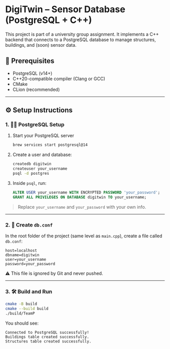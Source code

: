 # DigiTwin – Sensor Database (PostgreSQL + C++)

This project is part of a university group assignment. It implements a C++ backend that connects to a PostgreSQL database to manage structures, buildings, and (soon) sensor data.

## 🧰 Prerequisites

- PostgreSQL (v14+)
- C++20-compatible compiler (Clang or GCC)
- CMake
- CLion (recommended)

---

## ⚙️ Setup Instructions

### 1. 🧑‍💻 PostgreSQL Setup

1. Start your PostgreSQL server
    ```bash
    brew services start postgresql@14
    ```

2. Create a user and database:
    ```bash
    createdb digitwin
    createuser your_username
    psql -d postgres
    ```

3. Inside `psql`, run:
    ```sql
    ALTER USER your_username WITH ENCRYPTED PASSWORD 'your_password';
    GRANT ALL PRIVILEGES ON DATABASE digitwin TO your_username;
    ```

> Replace `your_username` and `your_password` with your own info.

---

### 2. 🔐 Create `db.conf`

In the root folder of the project (same level as `main.cpp`), create a file called `db.conf`:

```
host=localhost
dbname=digitwin
user=your_username
password=your_password
```

⚠️ This file is ignored by Git and never pushed.

---

### 3. 🛠 Build and Run

```bash
cmake -B build
cmake --build build
./build/TeamP
```

You should see:

```
Connected to PostgreSQL successfully!
Buildings table created successfully.
Structures table created successfully.
```

